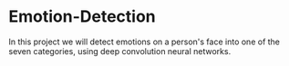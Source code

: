 # Emotion-Detection

In this project we will detect emotions on a person's face into one of the seven categories, using deep convolution neural networks.
